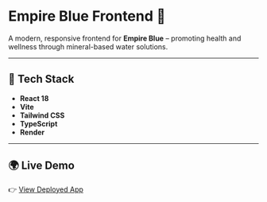 # Empire Blue Frontend 🌊

A modern, responsive frontend for **Empire Blue** – promoting health and wellness through mineral-based water solutions.

---

## 🚀 Tech Stack
- **React 18**  
- **Vite**  
- **Tailwind CSS**  
- **TypeScript**  
- **Render** 

---

## 🌍 Live Demo
👉 [View Deployed App](https://empireblue-frontend.onrender.com)  
